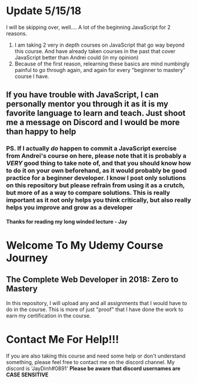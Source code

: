 <h1>Update 5/15/18</h1>
<p>I will be skipping over, well.... A lot of the beginning JavaScript for 2 reasons.</p>
  <ol>
<li>I am taking 2 very in depth courses on JavaScript that go way beyond this course. And have already taken courses in the past that cover JavaScript better than Andrei could (in my opinion)</li>
    <li>Because of the first reason, relearning these basics are mind numbingly painful to go through again, and again for every "beginner to mastery" course I have.</li>
</ol>

<h2>If you have trouble with JavaScript, I can personally mentor you through it as it is my favorite language to learn and teach. Just shoot me a message on Discord and I would be more than happy to help</h2>
<h3>PS. If I actually <em>do</em> happen to commit a JavaScript exercise from Andrei's course on here, please note that it is probably a <strong><em>VERY</em></strong> good thing to take note of, and that you should know how to do it on your own beforehand, as it would probably be good practice for a beginner developer. I know I post only solutions on this repository but please refrain from using it as a crutch, but more of as a way to <strong>compare solutions</strong>. This is really important as it not only helps you think critically, but also really helps you improve and grow as a developer</h3>

<h4>Thanks for reading my long winded lecture - Jay</h4>



<h1>Welcome To My Udemy Course Journey</h1>

<h2>The Complete Web Developer in 2018: Zero to Mastery</h2>

<p>
In this repository, I will upload any and all assignments that I would have to do in the course.
This is more of just "proof" that I have done the work to earn my certification in the course.
<p>

<h1>Contact Me For Help!!!</h1>
<p>
If you are also taking this course and need some help or don't understand something, please feel free to contact me
on the discord channel. My discord is 'JayDinh#0891' <strong>Please be aware that discord usernames are CASE SENSITIVE</strong>
</p>
